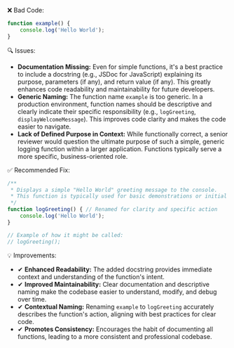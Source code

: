 ❌ Bad Code:
```javascript
function example() {
    console.log('Hello World');
}
```

🔍 Issues:
*   **Documentation Missing:** Even for simple functions, it's a best practice to include a docstring (e.g., JSDoc for JavaScript) explaining its purpose, parameters (if any), and return value (if any). This greatly enhances code readability and maintainability for future developers.
*   **Generic Naming:** The function name `example` is too generic. In a production environment, function names should be descriptive and clearly indicate their specific responsibility (e.g., `logGreeting`, `displayWelcomeMessage`). This improves code clarity and makes the code easier to navigate.
*   **Lack of Defined Purpose in Context:** While functionally correct, a senior reviewer would question the ultimate purpose of such a simple, generic logging function within a larger application. Functions typically serve a more specific, business-oriented role.

✅ Recommended Fix:

```javascript
/**
 * Displays a simple "Hello World" greeting message to the console.
 * This function is typically used for basic demonstrations or initial testing purposes.
 */
function logGreeting() { // Renamed for clarity and specific action
    console.log('Hello World');
}

// Example of how it might be called:
// logGreeting();
```

💡 Improvements:
*   ✔ **Enhanced Readability:** The added docstring provides immediate context and understanding of the function's intent.
*   ✔ **Improved Maintainability:** Clear documentation and descriptive naming make the codebase easier to understand, modify, and debug over time.
*   ✔ **Contextual Naming:** Renaming `example` to `logGreeting` accurately describes the function's action, aligning with best practices for clear code.
*   ✔ **Promotes Consistency:** Encourages the habit of documenting all functions, leading to a more consistent and professional codebase.